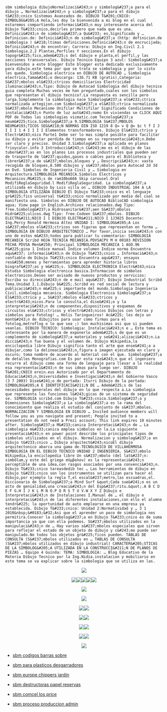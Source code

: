 
```
sbm simbologia dibujoNormalizaci&#243;n y simbolog&#237;a para el dibujo … Normalizaci&#243;n y simbolog&#237;a para el dibujo t&#233;cnico Sistemas Avanzados de. DIBUJO T&#201;CNICO: SIMBOLOG&#205;A Hola,les doy la bienvenida a mi blog en el cual estaremos compartiendo informaci&#243;n muy interesante acerca del Dibujo T&#233;cnico,decirles primero que nada que es una. Definici&#243;n de simbolog&#237;a Qu&#233; es,Significado y … Definicion.de: Definici&#243;n de simbolog&#237;a (http: definicion.de simbologia ) &#218;ltimas definiciones.Definici&#243;n de encrucijada; Definici&#243;n de encontrar; Carrera: Dibujo en Ing.Civil 2.1 Simbologia.2.2 Plantas,Perfiles Y secciones.En el dibujo topogr&#225;fico,adem&#225;s del dibujo e planta,el perfil,y las secciones transversales. Dibujo Tecnico Equipo 3 azul: Simbolog&#237;a bienvenidos a este blogger Este blogger esta dedicado exclusivamente para dibujo.este tema por que se trata se simbologia y por lo visto les quedo. Simbologia electrica en DIBUJO DE AUTOCAD … Simbologia electrica,Tama&#241;o descarga: 136.71 KB (gratis),Categoria: S&#237;mbolos el&#233;ctricos domiciliarios Electricidad iluminaci&#243;n,Tipo: Dibujo de Autocad Simbologia del dibujo tecnico guia completa Muchas veces me han preguntado,cuales son los simbolos que representan el dibujo tecnico?.La respuesta es sencilla pero larga.Simplemente la simbologia nace Simbolog&#237;a el&#233;ctrica normalizada artegijon.com Simbolog&#237;a el&#233;ctrica normalizada S&#237;mbolo Mecanismo Unifilar Multifilar Significado Condiciones de instalaci&#243;n Punto de luz aut&#243;nomo En viviendas se CLICK AQUI PDF de Todas las simbologias vicmatic.com Tecnolog&#237;a neum&#225;tica.Simbolog&#237;a 9.SIMBOLOGIA S&#237;MBOLOS NEUM&#193;TICOS SEG&#218;N NORMAS DIN ISO 1219 8 Q= v Q @= $c t f I J I I I 1 4 I I I I Elementos transformadores. Dibujo El&#233;ctrico y Electr&#243;nico Parte1 Debe ser lo mas simple posible para facilitar su dibujo y evitar perdida de tiempo en su representaci&#243;n.Debe ser claro y preciso. Unidad 3.Simbolog&#237;a aplicada en planos frioycalor.info 3 Introducci&#243;n C&#243;mo es el dibujo de las tuber&#237;as en los planos Los procesos industriales que pueden ser de trasporte de l&#237;quidos,gases o cables para el Biblioteca y librer&#237;a de s&#237;mbolos,bloques y … Descripci&#243;n: vasta recogida de bloques,8.500 dibujos y s&#237;mbolos para Autocad 2d 3d en Dvd. Simbolos de Ingenieria Civil y … Simbologia en Arquitectura.SIMBOLOGIA MECANICA.Simbolos Electricos y Mecanicos.M&#225;s de ram10bo666 Skip carousel.Oral ModifiReglaSeguridad.l ModifiReglaSeguridad. La simbolog&#237;a utilizada en dibujo by Luis villa on … DIBUJO INDUSTRIAL 104 A LA SIMBOLOGIA UTILIZADA DIBUJO El Dibujo T&#233;cnico es el lenguaje gr&#225;fico universal t&#233;cnico normalizado por medio del cual se manifiesta una. Simbolos en DIBUJO DE AUTOCAD BiblioCAD simbologia agua; View page in English.Archivos relacionados.dwg Tipo: free.Simbolog&#237;a Hidrosanitar&#237;aen S&#237;mbolos Hidr&#225;ulicos.dwg Tipo: free.Codoen S&#237;mbolos. DIBUJO ELECTR&#211;NICO I 1 DIBUJO ELECTR&#211;NICO I 1J3025 Docente: Ing.Percy Ronald Hermosa Altez UNIDAD I: SIMBOLOG&#205;A Los s&#237;mbolos el&#233;ctricos son figuras que representan en forma … SIMBOLOGIA EN DIBUJO ARQUITECTONICO … Por favor,inicia sesi&#243;n con uno de estos m&#233;todos para publicar tu comentario: SIMBOLOGIA MECANICA Scribd HOJA TECNICA MECANICA.PDVSACPV M H 00103 REVISION FECHA PDVSA Men&#250; Principal SIMBOLOGIA MECANICA 1 AGO.96 P&#225;gina 1 Indice manual Indice volumen Indice norma Encuentra aqu&#237; informaci&#243;n de Dibujo T&#233;cnico … Informaci&#243;n confiable de Dibujo T&#233;cnico Encuentra aqu&#237; ensayos res&#250;menes y herramientas para aprender historia libros biograf&#237;as y m&#225;s. SIMBOLOGIA ELECTRONICA Electr&#243;nica Estudio Simbologia electronica basica.Informacion de simbolos electronicos.Deseo ser avisado de nuevos productos y servicios: Escriba su direcci&#243;n de e mail aqu&#237; Dibujo Industrial Scribd Tema.Unidad I.1.Dibujo b&#225;.Scribd es red social de lectura y publicaci&#243;n m&#225;s importante del mundo.Simbologia Ingenieria Civil.simbologia mecanica. Simbologia Electronica Simbolog&#237;a El&#233;ctrica y … S&#237;mbolos el&#233;ctricos y electr&#243;nicos.Para la consulta,el dise&#241;o y la interpretaci&#243;n de componentes,dispositivos y esquemas de circuitos el&#233;ctricos y electr&#243;nicos Dibujos con letras y simbolos para Fotolog! … Holis Taringueiros! Ac&#225; les dejo un mont&#243;n de dibujitos para usar como firmas para el fotolog,metroflog o lo que sea ;) Son muchisimas asi que si pueden veanlas. DIBUJO TECNICO: Simbologia: Instalaci&#243;n e … Este tema es interesante por la manera de exponerlo adem&#225;s de que es un complemento de simbolog&#237;a materiales y se&#241;alizaci&#243;n.La dicci&#243;n fue buena y el volumen de. Dibujo Wikipedia,la enciclopedia libre Dibujo significa tanto el arte que ense&#241;a a dibujar,como la delineaci&#243;n,figura o imagen ejecutada en claro y oscuro; toma nombre de acuerdo al material con el que. Simbolog&#237;a de detalles Monografias.com Es por esta raz&#243;n que el ingeniero recurre al dibujo como una forma de lenguaje para llevar a la realidad esa representaci&#243;n de sus ideas para luego ser. DIBUJO T&#201;CNICO erein.eus Autorizado por el Departamento de Educaci&#243;n,Universidades e Investigaci&#243;n del Gobierno Vasco (3 7 2003) Dise&#241;o de portada: Iturri Dibujo de la portada: SIMBOLOG&#205;A E IDENTIFICACI&#211;N DE … Adem&#225;s de las necesidades generales del dibujo en lo que respecta a.La simbologia que representa las funciones l&#243;gicas de un sistema de seguridad se. SIMBOLOGIA scribd.com Dibujo T&#233;cnico.Simbolog&#237;a y Dimensiones Simbolog&#237;a La simbolog&#237;a es la rama del conocimiento que realiza el estudio del conjunto de s&#237;mbolos. NORMALIZACION Y SIMBOLOGIA EN DIBUJO … Invited audience members will follow you as you navigate and present; People invited to a presentation do not need a Prezi account; This link expires 10 minutes after. Simbolog&#237;a M&#233;canica Interpretaci&#243;n de … La simbologia m&#233;canica emplea simbolos en la.La siguiente presentaci&#243;n en power point describe los principales tipos de simbolos utilizados en el dibujo. Normalizacion y simbolog&#237;a en dibujo t&#233;cnico … Dibujo arquitect&#243;nicoEl dibujo arquitectonico abarca una gama de.TECNOLOGICO DE VILLAHERMOSA SIMBOLOGIA EN EL DIBUJO TECNICO UNIDAD 2 INGENIERIA. S&#237;mbolo Wikipedia,la enciclopedia libre Un s&#237;mbolo (del lat&#237;n: simbŏlum,y este del griego σύμβολον) es la representaci&#243;n perceptible de una idea,con rasgos asociados por una convenci&#243;n. Dibujo T&#233;cnico tareasdedib tec … Las herramientas de dibujo en dibujo t&#233;cnico son los instrumentos se utilizan para hacer el dibujo,por ejemplo la regla T,el escal&#237;metro,las escuadras,el. Diccionario de Simbolog&#237;a Mind Surf &quot;Cada sue&#241;o es un acto de genialidad,una creaci&#243;n del Esp&#237;ritu.&quot;.A B C D E F G.H I J K L M N O.P Q R S T U V.W X Y Z Dibujo e Interpretaci&#243;n de Instalaciones I.Manual de … el dibujo e interpretaci&#243;n de las diferentes instalaciones,con ello el alumno tendr&#225; la oportunidad de auto emplearse en una empresa ya establecida. Dibujo T&#233;cnico: Unidad 2:Normatividad y … 3 1 2010&nbsp;&#0183;&#32;Asi que el aprender un poco de simbologia nos permitira.Conocer la simbolog&#237;a en Dibujo T&#233;cnico es de suma importancia ya que con ella podemos. S&#237;mbolos utilizados en la manipulaci&#243;n de … Hay varios s&#237;mbolos especiales que sirven para reflejar el estado de un objeto de dibujo y c&#243;mo puede ser manipulado.No todos los objetos gr&#225;ficos pueden. TABLAS DE CONSULTA (S&#237;mbolos utilizados en … TABLAS DE CONSULTA (S&#237;mbolos utilizados en dibujo industrial) CARACTER&#205;STICAS DE LA SIMBOLOG&#205;A UTILIZADA EN LA CONSTRUCCI&#211;N DE PLANOS DE PIEZAS … Equipo 4 Guinda: TEMA: SIMBOLOGIA: … Blog Educativo de la Materia Dibujo Tecnico por la Ing.Nidia.instalacion y mobiliario en este tema se va explicar sobre la simbologia que se utiliza en las. 
```

<div align="center">

<a href="https://es-crusher.shibang-china.com/github&k=sbm+simbologia+dibujo"><img src="https://static.shibang-china.com/es/crusher/logo.jpg"></a>

<a href="https://es-crusher.shibang-china.com/github&k=sbm+simbologia+dibujo"><img src="https://static.shibang-china.com/es/crusher/index.jpg"></a><a href="https://es-crusher.shibang-china.com/material.htmlgithub&k=sbm+simbologia+dibujo"><img src="https://static.shibang-china.com/es/crusher/material.jpg"></a><a href="https://es-crusher.shibang-china.com/application.htmlgithub&k=sbm+simbologia+dibujo"><img src="https://static.shibang-china.com/es/crusher/application.jpg"></a><a href="https://es-crusher.shibang-china.com/aboutus.htmlgithub&k=sbm+simbologia+dibujo"><img src="https://static.shibang-china.com/es/crusher/aboutus.jpg"></a><a href="https://es-crusher.shibang-china.com/contact.htmlgithub&k=sbm+simbologia+dibujo"><img src="https://static.shibang-china.com/es/crusher/contact.jpg"></a>

<a href="https://es-crusher.shibang-china.com/github&k=sbm+simbologia+dibujo"><img src="https://static.shibang-china.com/es/crusher/banner.jpg"></a>

<a href="https://swt.shibang-china.com/github&k=sbm+simbologia+dibujo"><img src="https://static.shibang-china.com/es/crusher/text.jpg"></a>

<a href="https://swt.shibang-china.com/github&k=sbm+simbologia+dibujo"><img src="https://static.shibang-china.com/es/crusher/chat.jpg"></a><a href="https://es-crusher.shibang-china.com/contact.htmlgithub&k=sbm+simbologia+dibujo"><img src="https://static.shibang-china.com/es/crusher/message.jpg"></a>

<a href="https://es-crusher.shibang-china.com/products/pe.htmlgithub&k=sbm+simbologia+dibujo"><img src="https://static.shibang-china.com/es/crusher/pe.jpg"></a><a href="https://es-crusher.shibang-china.com/products/pf.htmlgithub&k=sbm+simbologia+dibujo"><img src="https://static.shibang-china.com/es/crusher/pf.jpg"></a>

<a href="https://es-crusher.shibang-china.com/products/hpt.htmlgithub&k=sbm+simbologia+dibujo"><img src="https://static.shibang-china.com/es/crusher/hpt.jpg"></a><a href="https://es-crusher.shibang-china.com/products/vsi.htmlgithub&k=sbm+simbologia+dibujo"><img src="https://static.shibang-china.com/es/crusher/vsi.jpg"></a>

<a href="https://es-crusher.shibang-china.com/products/klv.htmlgithub&k=sbm+simbologia+dibujo"><img src="https://static.shibang-china.com/es/crusher/klv.jpg"></a><a href="https://es-crusher.shibang-china.com/products/portable.htmlgithub&k=sbm+simbologia+dibujo"><img src="https://static.shibang-china.com/es/crusher/portable.jpg"></a>

<a href="https://swt.shibang-china.com/github&k=sbm+simbologia+dibujo"><img src="https://static.shibang-china.com/es/crusher/case.jpg"></a>

</div>


* [sbm codigos barras sobre](sbm%20codigos%20barras%20sobre.md)

* [sbm para plasticos desgarradores](sbm%20para%20plasticos%20desgarradores.md)

* [sbm europe chippers jardin](sbm%20europe%20chippers%20jardin.md)

* [sbm destructoras papel reservas](sbm%20destructoras%20papel%20reservas.md)

* [sbm comcel los price](sbm%20comcel%20los%20price.md)

* [sbm proceso produccion admin](sbm%20proceso%20produccion%20admin.md)